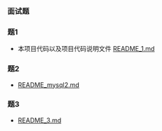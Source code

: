 ###  面试题
### 题1
  * 本项目代码以及项目代码说明文件 [README_1.md](https://github.com/secretgao/RateLimiter/blob/main/README_1.md)
### 题2
  * [README_mysql2.md](https://github.com/secretgao/RateLimiter/blob/main/REAMDE_mysql2.md)
### 题3
 * [README_3.md](https://github.com/secretgao/RateLimiter/blob/main/REAMDE_3.md)